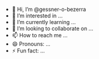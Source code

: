 - 👋 Hi, I’m @gessner-o-bezerra
- 👀 I’m interested in ...
- 🌱 I’m currently learning ...
- 💞️ I’m looking to collaborate on ...
- 📫 How to reach me ...
- 😄 Pronouns: ...
- ⚡ Fun fact: ...

<!---
gessner-o-bezerra/gessner-o-bezerra is a ✨ special ✨ repository because its `README.md` (this file) appears on your GitHub profile.
You can click the Preview link to take a look at your changes.
--->
